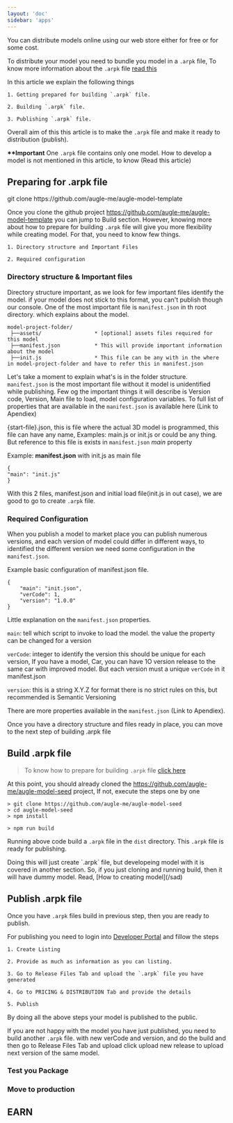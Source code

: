 ```yaml
---
layout: 'doc'
sidebar: 'apps'
---
```


You can distribute models online using our web store either for free or for some cost.

To distribute your model you need to bundle you model in a `.arpk` file, To know more information about the `.arpk` file [read this](/developer/docs/#whatisarpk)

In this article we explain the following things

    1. Getting prepared for building `.arpk` file.

    2. Building `.arpk` file.

    3. Publishing `.arpk` file.

Overall aim of this this article is to make the `.arpk` file and make it ready to distribution (publish).

**\*\*Important** One `.arpk` file contains only one model. How to develop a model is not mentioned in this article, to know (Read this article)

## Preparing for .arpk file

<aside class="notice">git clone https://github.com/augle-me/augle-model-template </aside>

Once you clone the github project <https://github.com/augle-me/augle-model-template> you can jump to Build section. However, knowing more about how to prepare for building `.arpk` file will give you more flexibility while creating model. For that, you need to know few things.

    1. Directory structure and Important Files

    2. Required configuration

### Directory structure & Important files

Directory structure important, as we look for few important files identify the model. if your model does not stick to this format, you can't publish though our console.
One of the most important file is `manifest.json` in th root directory. which explains about the model.

```
model-project-folder/
 ├──assets/                 * [optional] assets files required for this model
 ├──manifest.json           * This will provide important information about the model
 ├──init.js                 * This file can be any with in the where in model-project-folder and have to refer this in manifest.json
```

Let's take a moment to explain what's is in the folder structure. `manifest.json` is the most important file without it model is unidentified while publishing. Few og the important things it will describe is Version code, Version, Main file to load, model configuration variables. To full list of properties that are available in the `manifest.json` is available here (Link to Apendiex)

{start-file}.json, this is file where the actual 3D model is programmed, this file can have any name, Examples: main.js or init.js or could be any thing. But reference to this file is exists in `manifest.json` *main* property

Example: **manifest.json** with init.js as main file

```
{
"main": "init.js"
}
```

With this 2 files, manifest.json and initial load file(init.js in out case), we are good to go to create `.arpk` file.

### Required Configuration

When you publish a model to market place you can publish numerous versions, and each version of model could differ in different ways, to identified the different version we need some configuration in the `manifest.json`.

Example basic configuration of manifest.json file.

```
{
    "main": "init.json",
    "verCode": 1,
    "version": "1.0.0"
}
```

Little explanation on the `manifest.json` properties.

`main`: tell which script to invoke to load the model. the value the property can be changed for a version

`verCode`: integer to identify the version this should be unique for each version, If you have a model, Car, you can have 1O version release to the same car with improved model. But each version must a unique `verCode` in it manifest.json

`version`: this is a string X.Y.Z for format there is no strict rules on this, but recommended is Semantic Versioning

There are more properties available in the `manifest.json` (Link to Apendiex).

Once you have a directory structure and files ready in place, you can move to the next step of building .arpk file

## Build .arpk file

>To know how to prepare for building `.arpk` file  [click here](#preparing-for-arpk-file)

At this point, you should already cloned the <https://github.com/augle-me/augle-model-seed> project, If not, execute the steps one by one

```
> git clone https://github.com/augle-me/augle-model-seed
> cd augle-model-seed
> npm install
```

```
> npm run build
```


Running above code build a `.arpk` file in the `dist` directory. This `.arpk` file is ready for publishing.

<aside class="warning"> Doing this will just create `.arpk` file, but developeing model with it is covered in another section. So, if you just cloning and running build, then it will have dummy model. Read, [How to creating model](/sad)</aside>

## Publish .arpk file

Once you have `.arpk` files build in previous step, then you are ready to publish.

For publishing you need to login into [Developer Portal](/developer/publish) and fillow the steps

    1. Create Listing

    2. Provide as much as information as you can listing.

    3. Go to Release Files Tab and upload the `.arpk` file you have generated

    4. Go to PRICING & DISTRIBUTION Tab and provide the details

    5. Publish

By doing all the above steps your model is published to the public.

If you are not happy with the model you have just published, you need to build another `.arpk` file. with new verCode and version, and do the build and then go to Release Files Tab and upload click upload new release to upload next version of the same model.

### Test you Package
### Move to production
## EARN